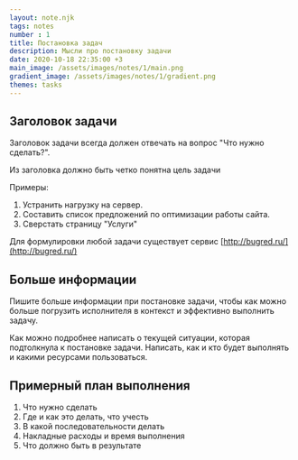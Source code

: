 ```yaml
---
layout: note.njk
tags: notes
number : 1
title: Постановка задач
description: Мысли про постановку задачи
date: 2020-10-18 22:35:00 +3
main_image: /assets/images/notes/1/main.png
gradient_image: /assets/images/notes/1/gradient.png
themes: tasks
---
```


## Заголовок задачи

Заголовок задачи всегда должен отвечать на вопрос "Что нужно сделать?".

Из заголовка должно быть четко понятна цель задачи

Примеры:

1. Устранить нагрузку на сервер.
2. Составить список предложений по оптимизации работы сайта.
3. Сверстать страницу "Услуги"

Для формулировки любой задачи существует сервис [http://bugred.ru/](http://bugred.ru/)

## Больше информации

Пишите больше информации при постановке задачи, чтобы как можно больше погрузить исполнителя в
контекст и эффективно выполнить задачу.

Как можно подробнее написать о текущей ситуации, которая подтолкнула к постановке задачи.
Написать, как и кто будет выполнять и какими ресурсами пользоваться.

## Примерный план выполнения

1. Что нужно сделать
2. Где и как это делать, что учесть
3. В какой последовательности делать
4. Накладные расходы и время выполнения
5. Что должно быть в результате